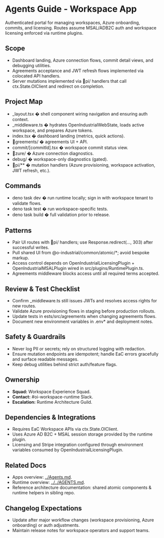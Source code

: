 # Agents Guide - Workspace App

Authenticated portal for managing workspaces, Azure onboarding, commits, and licensing. Routes assume MSAL/ADB2C auth and workspace licensing enforced via runtime plugins.

## Scope

- Dashboard landing, Azure connection flows, commit detail views, and debugging utilities.
- Agreements acceptance and JWT refresh flows implemented via colocated API handlers.
- Server mutations implemented via pi/ handlers that call ctx.State.OIClient and redirect on completion.

## Project Map

- _layout.tsx � shell component wiring navigation and ensuring auth context.
- _middleware.ts � hydrates OpenIndustrialWebState, loads active workspace, and prepares Azure tokens.
- index.tsx � dashboard landing (metrics, quick actions).
- greements/ � agreements UI + API.
- commit/[commitId].tsx � workspace commit status view.
- zure/ � Azure connection diagnostics.
- debug/ � workspace-only diagnostics (gated).
- pi/** � mutation handlers (Azure provisioning, workspace activation, JWT refresh, etc.).

## Commands

- deno task dev � run runtime locally; sign in with workspace tenant to validate flows.
- deno task test � run workspace-specific tests.
- deno task build � full validation prior to release.

## Patterns

- Pair UI routes with pi/ handlers; use Response.redirect(..., 303) after successful writes.
- Pull shared UI from @o-industrial/common/atomic/*; avoid bespoke markup.
- Access control depends on OpenIndustrialLicensingPlugin + OpenIndustrialMSALPlugin wired in src/plugins/RuntimePlugin.ts.
- Agreements middleware blocks access until all required terms accepted.

## Review & Test Checklist

- Confirm _middleware.ts still issues JWTs and resolves access rights for new routes.
- Validate Azure provisioning flows in staging before production rollouts.
- Update tests in 	ests/src/agreements when changing agreements flows.
- Document new environment variables in .env* and deployment notes.

## Safety & Guardrails

- Never log PII or secrets; rely on structured logging with redaction.
- Ensure mutation endpoints are idempotent; handle EaC errors gracefully and surface readable messages.
- Keep debug utilities behind strict auth/feature flags.

## Ownership

- **Squad:** Workspace Experience Squad.
- **Contact:** #oi-workspace-runtime Slack.
- **Escalation:** Runtime Architecture Guild.

## Dependencies & Integrations

- Requires EaC Workspace APIs via ctx.State.OIClient.
- Uses Azure AD B2C + MSAL session storage provided by the runtime plugin.
- Licensing and Stripe integration configured through environment variables consumed by OpenIndustrialLicensingPlugin.

## Related Docs

- Apps overview: [../Agents.md](../Agents.md).
- Runtime overview: [../../AGENTS.md](../../AGENTS.md).
- Reference architecture documentation: shared atomic components & runtime helpers in sibling repo.

## Changelog Expectations

- Update after major workflow changes (workspace provisioning, Azure onboarding) or auth adjustments.
- Maintain release notes for workspace operators and support teams.
